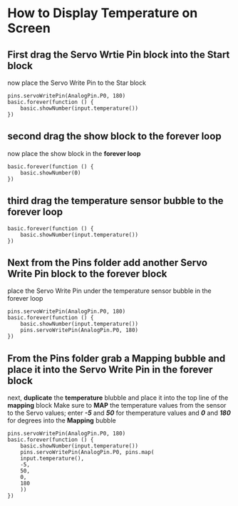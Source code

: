 # How to Display Temperature on Screen
## First drag the **Servo Wrtie Pin** block into the Start block
now place the Servo Write Pin to the Star block

```blocks
pins.servoWritePin(AnalogPin.P0, 180)
basic.forever(function () {
    basic.showNumber(input.temperature())
})
```

## second drag the show block to the forever loop
now place the show block in the **forever loop**

```blocks
basic.forever(function () {
    basic.showNumber(0)
})
```

## third drag the temperature sensor bubble to the forever loop 
```blocks
basic.forever(function () {
    basic.showNumber(input.temperature())
})

```
## Next from the **Pins** folder add another **Servo Write Pin** block to the forever block
place the Servo Write Pin under the temperature sensor bubble in the forever loop

```blocks
pins.servoWritePin(AnalogPin.P0, 180)
basic.forever(function () {
    basic.showNumber(input.temperature())
    pins.servoWritePin(AnalogPin.P0, 180)
})
```
## From the **Pins** folder grab a **Mapping bubble** and place it into the **Servo Write Pin** in the forever block
next, **duplicate** the **temperature** blubble and place it into the top line of the **mapping** block
Make sure to **MAP** the temperature values from the sensor to the Servo values; enter **_-5_** and **_50_** for themperature values and **_0_** and **_180_** for degrees into the **Mapping** bubble

```blocks
pins.servoWritePin(AnalogPin.P0, 180)
basic.forever(function () {
    basic.showNumber(input.temperature())
    pins.servoWritePin(AnalogPin.P0, pins.map(
    input.temperature(),
    -5,
    50,
    0,
    180
    ))
})
```